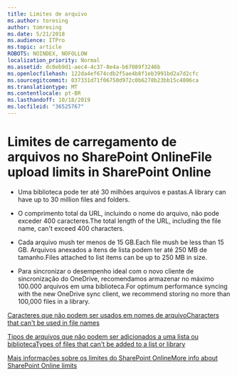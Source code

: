 ```yaml
---
title: Limites de arquivo
ms.author: toresing
author: tomresing
ms.date: 5/21/2018
ms.audience: ITPro
ms.topic: article
ROBOTS: NOINDEX, NOFOLLOW
localization_priority: Normal
ms.assetid: dc0eb9d1-aec4-4c37-8e4a-b67089f3246b
ms.openlocfilehash: 122da4ef674cdb2f5ae4b8f1eb3991bd2a7d2cfc
ms.sourcegitcommit: 037331d71f06750d972c0b6278b23bb15c4806ca
ms.translationtype: MT
ms.contentlocale: pt-BR
ms.lasthandoff: 10/18/2019
ms.locfileid: "36525767"
---
```

# <a name="file-upload-limits-in-sharepoint-online"></a><span data-ttu-id="45625-102">Limites de carregamento de arquivos no SharePoint Online</span><span class="sxs-lookup"><span data-stu-id="45625-102">File upload limits in SharePoint Online</span></span>

- <span data-ttu-id="45625-103">Uma biblioteca pode ter até 30 milhões arquivos e pastas.</span><span class="sxs-lookup"><span data-stu-id="45625-103">A library can have up to 30 million files and folders.</span></span>
    
- <span data-ttu-id="45625-104">O comprimento total da URL, incluindo o nome do arquivo, não pode exceder 400 caracteres.</span><span class="sxs-lookup"><span data-stu-id="45625-104">The total length of the URL, including the file name, can't exceed 400 characters.</span></span>
    
- <span data-ttu-id="45625-105">Cada arquivo mush ter menos de 15 GB.</span><span class="sxs-lookup"><span data-stu-id="45625-105">Each file mush be less than 15 GB.</span></span> <span data-ttu-id="45625-106">Arquivos anexados a itens de lista podem ter até 250 MB de tamanho.</span><span class="sxs-lookup"><span data-stu-id="45625-106">Files attached to list items can be up to 250 MB in size.</span></span>
    
- <span data-ttu-id="45625-107">Para sincronizar o desempenho ideal com o novo cliente de sincronização do OneDrive, recomendamos armazenar no máximo 100.000 arquivos em uma biblioteca.</span><span class="sxs-lookup"><span data-stu-id="45625-107">For optimum performance syncing with the new OneDrive sync client, we recommend storing no more than 100,000 files in a library.</span></span> 
    
[<span data-ttu-id="45625-108">Caracteres que não podem ser usados em nomes de arquivo</span><span class="sxs-lookup"><span data-stu-id="45625-108">Characters that can't be used in file names</span></span>](https://go.microsoft.com/fwlink/?linkid=866430)
  
[<span data-ttu-id="45625-109">Tipos de arquivos que não podem ser adicionados a uma lista ou biblioteca</span><span class="sxs-lookup"><span data-stu-id="45625-109">Types of files that can't be added to a list or library</span></span>](https://go.microsoft.com/fwlink/?linkid=273757)
  
[<span data-ttu-id="45625-110">Mais informações sobre os limites do SharePoint Online</span><span class="sxs-lookup"><span data-stu-id="45625-110">More info about SharePoint Online limits</span></span>](https://go.microsoft.com/fwlink/?linkid=271273)
  

